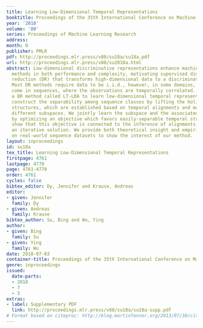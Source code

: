 ```yaml
---
title: Learning Low-Dimensional Temporal Representations
booktitle: Proceedings of the 35th International Conference on Machine Learning
year: '2018'
volume: '80'
series: Proceedings of Machine Learning Research
address: 
month: 0
publisher: PMLR
pdf: http://proceedings.mlr.press/v80/su18a/su18a.pdf
url: http://proceedings.mlr.press/v80/su2018a.html
abstract: Low-dimensional discriminative representations enhance machine learning
  methods in both performance and complexity, motivating supervised dimensionality
  reduction (DR) that transforms high-dimensional data to a discriminative subspace.
  Most DR methods require data to be i.i.d., however, in some domains, data naturally
  come in sequences, where the observations are temporally correlated. We propose
  a DR method called LT-LDA to learn low-dimensional temporal representations. We
  construct the separability among sequence classes by lifting the holistic temporal
  structures, which are established based on temporal alignments and may change in
  different subspaces. We jointly learn the subspace and the associated alignments
  by optimizing an objective which favors easily-separable temporal structures, and
  show that this objective is connected to the inference of alignments, thus allows
  an iterative solution. We provide both theoretical insight and empirical evaluation
  on real-world sequence datasets to show the interest of our method.
layout: inproceedings
id: su18a
tex_title: Learning Low-Dimensional Temporal Representations
firstpage: 4761
lastpage: 4770
page: 4761-4770
order: 4761
cycles: false
bibtex_editor: Dy, Jennifer and Krause, Andreas
editor:
- given: Jennifer
  family: Dy
- given: Andreas
  family: Krause
bibtex_author: Su, Bing and Wu, Ying
author:
- given: Bing
  family: Su
- given: Ying
  family: Wu
date: 2018-07-03
container-title: Proceedings of the 35th International Conference on Machine Learning
genre: inproceedings
issued:
  date-parts:
  - 2018
  - 7
  - 3
extras:
- label: Supplementary PDF
  link: http://proceedings.mlr.press/v80/su18a/su18a-supp.pdf
# Format based on citeproc: http://blog.martinfenner.org/2013/07/30/citeproc-yaml-for-bibliographies/
---
```

